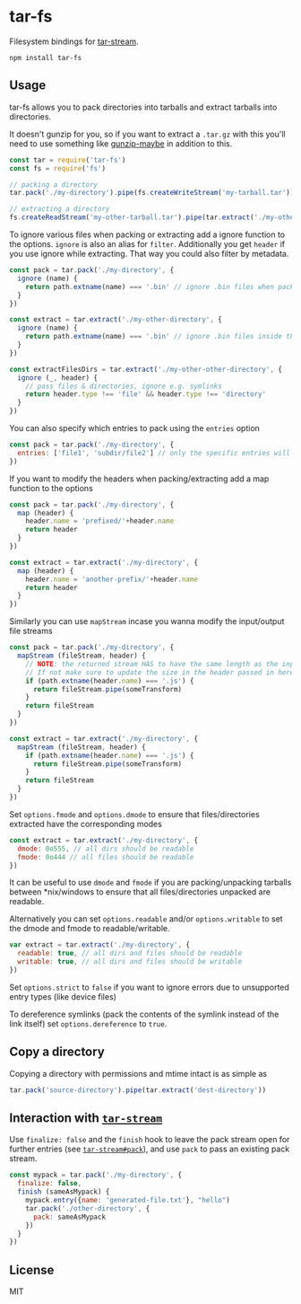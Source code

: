 # tar-fs

Filesystem bindings for [tar-stream](https://github.com/mafintosh/tar-stream).

```
npm install tar-fs
```

## Usage

tar-fs allows you to pack directories into tarballs and extract tarballs into directories.

It doesn't gunzip for you, so if you want to extract a `.tar.gz` with this you'll need to use something like [gunzip-maybe](https://github.com/mafintosh/gunzip-maybe) in addition to this.

``` js
const tar = require('tar-fs')
const fs = require('fs')

// packing a directory
tar.pack('./my-directory').pipe(fs.createWriteStream('my-tarball.tar'))

// extracting a directory
fs.createReadStream('my-other-tarball.tar').pipe(tar.extract('./my-other-directory'))
```

To ignore various files when packing or extracting add a ignore function to the options. `ignore`
is also an alias for `filter`. Additionally you get `header` if you use ignore while extracting.
That way you could also filter by metadata.

``` js
const pack = tar.pack('./my-directory', {
  ignore (name) {
    return path.extname(name) === '.bin' // ignore .bin files when packing
  }
})

const extract = tar.extract('./my-other-directory', {
  ignore (name) {
    return path.extname(name) === '.bin' // ignore .bin files inside the tarball when extracing
  }
})

const extractFilesDirs = tar.extract('./my-other-other-directory', {
  ignore (_, header) {
    // pass files & directories, ignore e.g. symlinks
    return header.type !== 'file' && header.type !== 'directory'
  }
})
```

You can also specify which entries to pack using the `entries` option

```js
const pack = tar.pack('./my-directory', {
  entries: ['file1', 'subdir/file2'] // only the specific entries will be packed
})
```

If you want to modify the headers when packing/extracting add a map function to the options

``` js
const pack = tar.pack('./my-directory', {
  map (header) {
    header.name = 'prefixed/'+header.name
    return header
  }
})

const extract = tar.extract('./my-directory', {
  map (header) {
    header.name = 'another-prefix/'+header.name
    return header
  }
})
```

Similarly you can use `mapStream` incase you wanna modify the input/output file streams

``` js
const pack = tar.pack('./my-directory', {
  mapStream (fileStream, header) {
    // NOTE: the returned stream HAS to have the same length as the input stream.
    // If not make sure to update the size in the header passed in here.
    if (path.extname(header.name) === '.js') {
      return fileStream.pipe(someTransform)
    }
    return fileStream
  }
})

const extract = tar.extract('./my-directory', {
  mapStream (fileStream, header) {
    if (path.extname(header.name) === '.js') {
      return fileStream.pipe(someTransform)
    }
    return fileStream
  }
})
```

Set `options.fmode` and `options.dmode` to ensure that files/directories extracted have the corresponding modes

``` js
const extract = tar.extract('./my-directory', {
  dmode: 0o555, // all dirs should be readable
  fmode: 0o444 // all files should be readable
})
```

It can be useful to use `dmode` and `fmode` if you are packing/unpacking tarballs between *nix/windows to ensure that all files/directories unpacked are readable.

Alternatively you can set `options.readable` and/or `options.writable` to set the dmode and fmode to readable/writable.

``` js
var extract = tar.extract('./my-directory', {
  readable: true, // all dirs and files should be readable
  writable: true, // all dirs and files should be writable
})
```

Set `options.strict` to `false` if you want to ignore errors due to unsupported entry types (like device files)

To dereference symlinks (pack the contents of the symlink instead of the link itself) set `options.dereference` to `true`.

## Copy a directory

Copying a directory with permissions and mtime intact is as simple as

``` js
tar.pack('source-directory').pipe(tar.extract('dest-directory'))
```

## Interaction with [`tar-stream`](https://github.com/mafintosh/tar-stream)

Use `finalize: false` and the `finish` hook to
leave the pack stream open for further entries (see
[`tar-stream#pack`](https://github.com/mafintosh/tar-stream#packing)),
and use `pack` to pass an existing pack stream.

``` js
const mypack = tar.pack('./my-directory', {
  finalize: false,
  finish (sameAsMypack) {
    mypack.entry({name: 'generated-file.txt'}, "hello")
    tar.pack('./other-directory', {
      pack: sameAsMypack
    })
  }
})
```

## License

MIT
